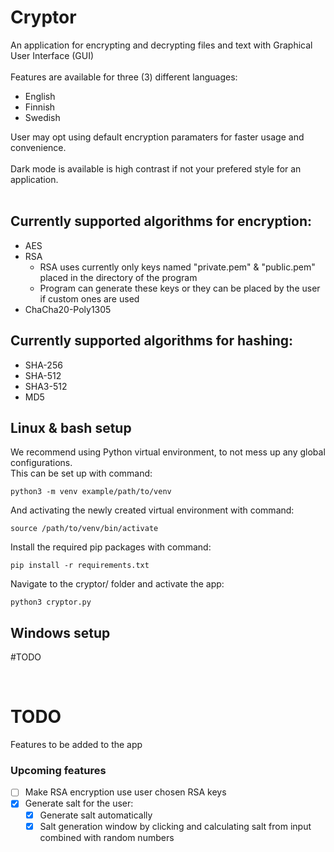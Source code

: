 # Cryptor
An application for encrypting and decrypting files and text with Graphical User Interface (GUI) <br> <br>
Features are available for three (3) different languages: <br>
- English
- Finnish
- Swedish

User may opt using default encryption paramaters for faster usage and convenience. <br> <br>
Dark mode is available is high contrast if not your prefered style for an application. <br> <br>

## Currently supported algorithms for encryption:
- AES
- RSA
  - RSA uses currently only keys named "private.pem" & "public.pem" placed in the directory of the program
  - Program can generate these keys or they can be placed by the user if custom ones are used
- ChaCha20-Poly1305

## Currently supported algorithms for hashing:
- SHA-256
- SHA-512
- SHA3-512
- MD5

## Linux & bash setup

We recommend using Python virtual environment, to not mess up any global configurations. <br>
This can be set up with command:
```
python3 -m venv example/path/to/venv
```

And activating the newly created virtual environment with command:
```
source /path/to/venv/bin/activate
```

Install the required pip packages with command:
```
pip install -r requirements.txt
```
Navigate to the cryptor/ folder and activate the app:
```
python3 cryptor.py
```

## Windows setup
#TODO

<br>

# TODO
Features to be added to the app

### Upcoming features
- [ ] Make RSA encryption use user chosen RSA keys
- [x] Generate salt for the user:
  - [x] Generate salt automatically
  - [x] Salt generation window by clicking and calculating salt from input combined with random numbers
